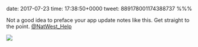 date: 2017-07-23
time: 17:38:50+0000
tweet: 889178001174388737
%%%

Not a good idea to preface your app update notes like this. Get straight to the point. [@NatWest_Help](https://twitter.com/NatWest_Help)

![](DFb-o6TXgAIYdgb.jpg)
